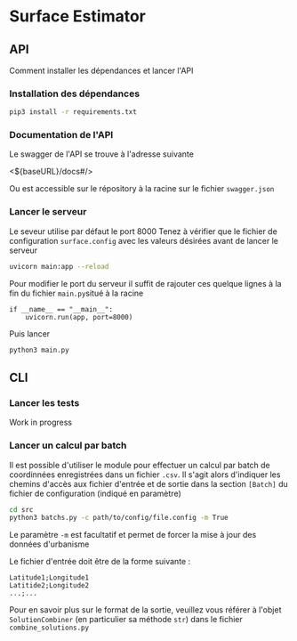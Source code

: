 # Surface Estimator

## API

Comment installer les dépendances et lancer l'API

### Installation des dépendances

```bash
pip3 install -r requirements.txt
```

### Documentation de l'API

Le swagger de l'API se trouve à l'adresse suivante

<${baseURL}/docs#/>

Ou est accessible sur le répository à la racine sur le fichier `swagger.json`

### Lancer le serveur

Le seveur utilise par défaut le port 8000
Tenez à vérifier que le fichier de configuration `surface.config` avec les valeurs désirées avant de lancer le serveur

```bash
uvicorn main:app --reload
```

Pour modifier le port du serveur il suffit de rajouter ces quelque lignes à la fin du fichier `main.py`situé à la racine

```python=
if __name__ == "__main__":
    uvicorn.run(app, port=8000)
```

Puis lancer

```bash
python3 main.py
```

## CLI

### Lancer les tests

Work in progress

### Lancer un calcul par batch

Il est possible d'utiliser le module pour effectuer un calcul par batch de coordinnées enregistrées dans un fichier `.csv`. Il s'agit alors d'indiquer les chemins d'accès aux fichier d'entrée et de sortie dans la section `[Batch]` du fichier de configuration (indiqué en paramètre)

```bash
cd src
python3 batchs.py -c path/to/config/file.config -m True
```

Le paramètre `-m` est facultatif et permet de forcer la mise à jour des données d'urbanisme

Le fichier d'entrée doit être de la forme suivante :

```csv
Latitude1;Longitude1
Latitide2;Longitude2
...;...
```

Pour en savoir plus sur le format de la sortie, veuillez vous référer à l'objet `SolutionCombiner` (en particulier sa méthode `str`) dans le fichier `combine_solutions.py`
